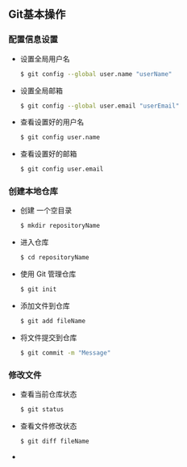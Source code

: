 ## Git基本操作

### 配置信息设置

- 设置全局用户名

    ```bash
    $ git config --global user.name "userName"
    ```

- 设置全局邮箱

    ```bash
    $ git config --global user.email "userEmail"
    ```

- 查看设置好的用户名

    ```bash
    $ git config user.name
    ```

- 查看设置好的邮箱

    ```bash
    $ git config user.email
    ```

### 创建本地仓库

- 创建 一个空目录

    ```bash
    $ mkdir repositoryName
    ```

- 进入仓库

    ```bash
    $ cd repositoryName
    ```

- 使用 Git 管理仓库

    ```bash
    $ git init
    ```

- 添加文件到仓库

    ```bash
    $ git add fileName
    ```

- 将文件提交到仓库

    ```bash
    $ git commit -m "Message"
    ```

### 修改文件

- 查看当前仓库状态

    ```bash
    $ git status
    ```

- 查看文件修改状态

    ```bash
    $ git diff fileName
    ```

- 


